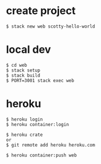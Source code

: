 # create project
```
$ stack new web scotty-hello-world
```

# local dev
```
$ cd web
$ stack setup
$ stack build
$ PORT=3001 stack exec web
```

# heroku
```
$ heroku login
$ heroku container:login

$ heroku crate 
or
$ git remote add heroku heroku.com

$ heroku container:push web
```
